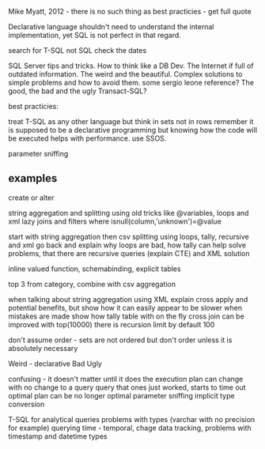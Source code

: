 Mike Myatt, 2012 - there is no such thing as best practicies - get full quote

Declarative language shouldn't need to understand the internal implementation, yet SQL is not perfect in that regard. 

search for T-SQL not SQL
check the dates

SQL Server tips and tricks. How to think like a DB Dev.
The Internet if full of outdated information. 
The weird and the beautiful. Complex solutions to simple problems and how to avoid them. 
some sergio leone reference? The good, the bad and the ugly Transact-SQL? 

best practicies: 

treat T-SQL as any other language 
but think in sets not in rows
remember it is supposed to be a declarative programming
but knowing how the code will be executed helps with performance. 
use SSOS. 


parameter sniffing

## examples
create or alter 

string aggregation and splitting using old tricks like @variables, loops and xml
lazy joins and filters where isnull(column,'unknown')=@value


start with string aggregation 
then csv splitting using loops, tally, recursive and xml 
go back and explain why loops are bad, how tally can help solve problems, that there are recursive queries (explain CTE) and XML solution

inline valued function, schemabinding, explicit tables

top 3 from category, combine with csv aggregation


when talking about string aggregation using XML explain cross apply and potential benefits, but show how it can easily appear to be slower when mistakes are made
show how tally table with on the fly cross join can be improved with top(10000)
there is recursion limit by default 100


don't assume order - sets are not ordered
but don't order unless it is absolutely necessary

Weird - declarative
Bad 
Ugly 

confusing - it doesn't matter until it does
the execution plan can change with no change to a query
query that ones just worked, starts to time out
optimal plan can be no longer optimal 
parameter sniffing 
implicit type conversion



T-SQL for analytical queries
problems with types (varchar with no precision for example)
querying time - temporal, chage data tracking, problems with timestamp and datetime types
